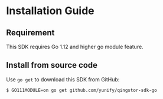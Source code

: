 # Installation Guide

## Requirement

This SDK requires Go 1.12 and higher go module feature.

## Install from source code

Use `go get` to download this SDK from GitHub:

``` bash
$ GO111MODULE=on go get github.com/yunify/qingstor-sdk-go
```
